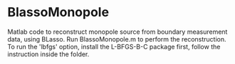 # BlassoMonopole
Matlab code to reconstruct monopole source from boundary measurement data, using BLasso. 
Run BlassoMonopole.m to perform the reconstruction. 
To run the 'lbfgs' option, install the L-BFGS-B-C package first, follow the instruction inside the folder.
